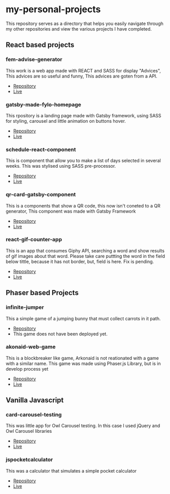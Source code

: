# my-personal-projects
This repository serves as a directory that helps you easily navigate through my other repositories and view the various projects I have completed.

## React based projects

### fem-advise-generator

This work is a web app made with REACT and SASS for display "Advices", This advices are so useful and funny, This advices are goten from a API.

- [Repository](https://github.com/jglopezre/fem-advise-generator.git) 
- [Live](https://jglopezre.github.io/fem-advise-generator/)

### gatsby-made-fylo-homepage

This rpository is a landing page made with Gatsby framework, using SASS for styling, carousel and little animation on buttons hover.

- [Repository](https://github.com/jglopezre/gatsby-made-fylo-homepage.git)
- [Live](https://jglopezre.github.io/gatsby-made-fylo-homepage/)

### schedule-react-component

This is component that allow you to make a list of days selected in several weeks. This was stylised using SASS pre-processor.

- [Repository](https://github.com/jglopezre/schedule-react-component.git)
- [Live](http://schedule-react-component.vercel.app/)

### qr-card-gatsby-component

This is a components that show a QR code, this now isn't coneted to a QR generator, This component was made with Gatsby Framework

- [Repository](https://github.com/jglopezre/qr-card-gatsby-component.git)
- [Live](https://jglopezre.github.io/qr-card-gatsby-component/)

### react-gif-counter-app

This is an app that consumes Giphy API, searching a word and show results of gif images about that word. Please take care puttting the word in the field below tittle, because it has not border, but, field is here. Fix is pending.

- [Repository](https://github.com/jglopezre/react-gif-counter-app.git)
- [Live](https://jglopezre.github.io/react-gif-counter-app/)

## Phaser based Projects

### infinite-jumper

This a simple game of a jumping bunny that must collect carrots in it path.

- [Repository](https://github.com/jglopezre/infinite-jumper.git)
- This game does not have been deployed yet.

### akonaid-web-game

This is a blockbreaker like game, Arkonaid is not reationated with a game with a similar name. This game was made using Phaser.js Library, but is in develop process yet

- [Repository](https://jglopezre.github.io/akonaid-web-game/)
- [Live](https://jglopezre.github.io/akonaid-web-game/)

## Vanilla Javascript

### card-carousel-testing

This was little app for Owl Carousel testing. In this case I used jQuery and Owl Carousel libraries

- [Repository](https://github.com/jglopezre/card-carousel-testing.git)
- [Live](https://jglopezre.github.io/card-carousel-testing/)

### jspocketcalculator

This was a calculator that simulates a simple pocket calculator

- [Repository](https://github.com/jglopezre/jspocketcalculator.git)
- [Live](https://jglopezre.github.io/jspocketcalculator/)

